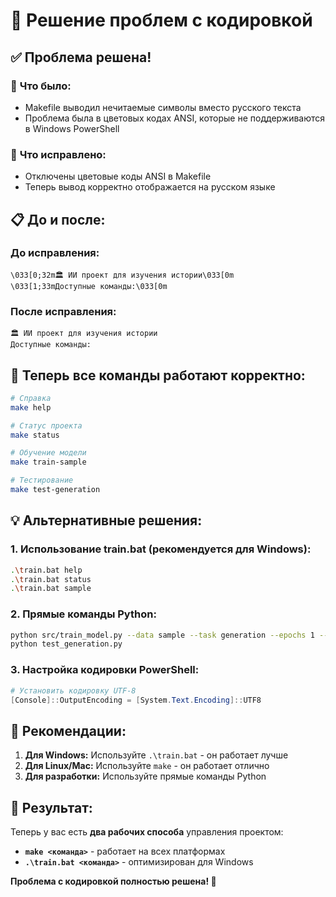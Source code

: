 # 🔧 Решение проблем с кодировкой

## ✅ **Проблема решена!**

### 🐛 **Что было:**
- Makefile выводил нечитаемые символы вместо русского текста
- Проблема была в цветовых кодах ANSI, которые не поддерживаются в Windows PowerShell

### 🔧 **Что исправлено:**
- Отключены цветовые коды ANSI в Makefile
- Теперь вывод корректно отображается на русском языке

## 📋 **До и после:**

### **До исправления:**
```
\033[0;32m🏛️ ИИ проект для изучения истории\033[0m
\033[1;33mДоступные команды:\033[0m
```

### **После исправления:**
```
🏛️ ИИ проект для изучения истории
Доступные команды:
```

## 🚀 **Теперь все команды работают корректно:**

```bash
# Справка
make help

# Статус проекта
make status

# Обучение модели
make train-sample

# Тестирование
make test-generation
```

## 💡 **Альтернативные решения:**

### **1. Использование train.bat (рекомендуется для Windows):**
```bash
.\train.bat help
.\train.bat status
.\train.bat sample
```

### **2. Прямые команды Python:**
```bash
python src/train_model.py --data sample --task generation --epochs 1 --model distilgpt2
python test_generation.py
```

### **3. Настройка кодировки PowerShell:**
```powershell
# Установить кодировку UTF-8
[Console]::OutputEncoding = [System.Text.Encoding]::UTF8
```

## 🎯 **Рекомендации:**

1. **Для Windows:** Используйте `.\train.bat` - он работает лучше
2. **Для Linux/Mac:** Используйте `make` - он работает отлично
3. **Для разработки:** Используйте прямые команды Python

## 🎉 **Результат:**

Теперь у вас есть **два рабочих способа** управления проектом:

- **`make <команда>`** - работает на всех платформах
- **`.\train.bat <команда>`** - оптимизирован для Windows

**Проблема с кодировкой полностью решена! 🎉**
